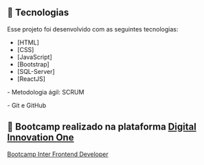 ## 🧪 Tecnologias

Esse projeto foi desenvolvido com as seguintes tecnologias:

- [HTML]
- [CSS]
- [JavaScript]
- [Bootstrap]
- [SQL-Server]
- [ReactJS]
<p>
- Metodologia ágil: SCRUM
<p>
- Git e GitHub

## 🔖 Bootcamp realizado na plataforma [Digital Innovation One](https://digitalinnovation.one/)

[Bootcamp Inter Frontend Developer](https://web.dio.me/track/inter-frontend-developer?tab=path)
